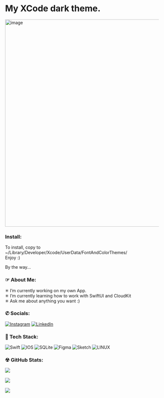 # My XCode dark theme.

<img width="950" height="680" alt="image" src="https://user-images.githubusercontent.com/113884557/227875559-831cedf3-cc85-4966-ac3f-ea70406b7290.png">

### Install:
To install, copy to ~/Library/Developer/Xcode/UserData/FontAndColorThemes/
<br>
Enjoy :)
<br>

By the way...
<br>

### ☞ About Me:
✳︎ I’m currently working on my own App.<br>✳︎ I’m currently learning how to work with SwiftUI and CloudKit<br>✳︎ Ask me about anything you want :)

### ✆ Socials:
[![Instagram](https://img.shields.io/badge/Instagram-%23E4405F.svg?logo=Instagram&logoColor=white)](https://instagram.com/lepranby) [![LinkedIn](https://img.shields.io/badge/LinkedIn-%230077B5.svg?logo=linkedin&logoColor=white)](https://linkedin.com/in/lepranby) 

###  Tech Stack:
![Swift](https://img.shields.io/badge/swift-F54A2A?style=flat&logo=swift&logoColor=white) ![IOS](https://img.shields.io/badge/IOS-%2320232a.svg?style=flat&logo=apple&logoColor=white) ![SQLite](https://img.shields.io/badge/sqlite-%2307405e.svg?style=flat&logo=sqlite&logoColor=white) 	![Figma](https://img.shields.io/badge/figma-%23F24E1E.svg?style=flat&logo=figma&logoColor=white) ![Sketch](https://img.shields.io/badge/Sketch-FFB387?style=flat&logo=sketch&logoColor=black) ![LINUX](https://img.shields.io/badge/Linux-FCC624?style=flat&logo=linux&logoColor=black)
### ☢︎ GitHub Stats:
![](https://github-readme-stats.vercel.app/api?username=lepranby&theme=dark&hide_border=true&include_all_commits=false&count_private=false)<br/>
<br>![](https://github-readme-streak-stats.herokuapp.com/?user=lepranby&theme=dark&hide_border=true)<br/>
<br>![](https://github-readme-stats.vercel.app/api/top-langs/?username=lepranby&theme=dark&hide_border=true&include_all_commits=false&count_private=false&layout=compact)
